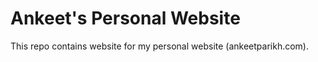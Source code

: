 # Ankeet's Personal Website
This repo contains website for my personal website (ankeetparikh.com).

